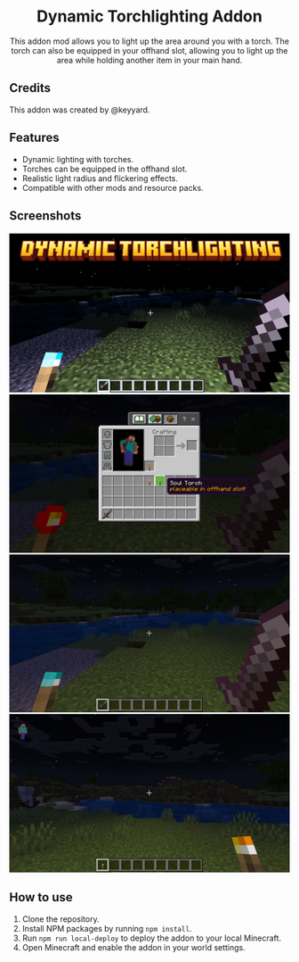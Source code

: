 <div align="center">
<h1> Dynamic Torchlighting Addon </h1>

This addon mod allows you to light up the area around you with a torch. The torch can also be equipped in your offhand slot, allowing you to light up the area while holding another item in your main hand.

</div>

## Credits

This addon was created by @keyyard.

## Features

- Dynamic lighting with torches.
- Torches can be equipped in the offhand slot.
- Realistic light radius and flickering effects.
- Compatible with other mods and resource packs.

## Screenshots

![Image 4](medias/image4.png)
![Image 1](medias/image1.png)
![Image 2](medias/image2.png)
![Image 3](medias/image3.png)

## How to use

1. Clone the repository.
2. Install NPM packages by running `npm install`.
3. Run `npm run local-deploy` to deploy the addon to your local Minecraft.
4. Open Minecraft and enable the addon in your world settings.

